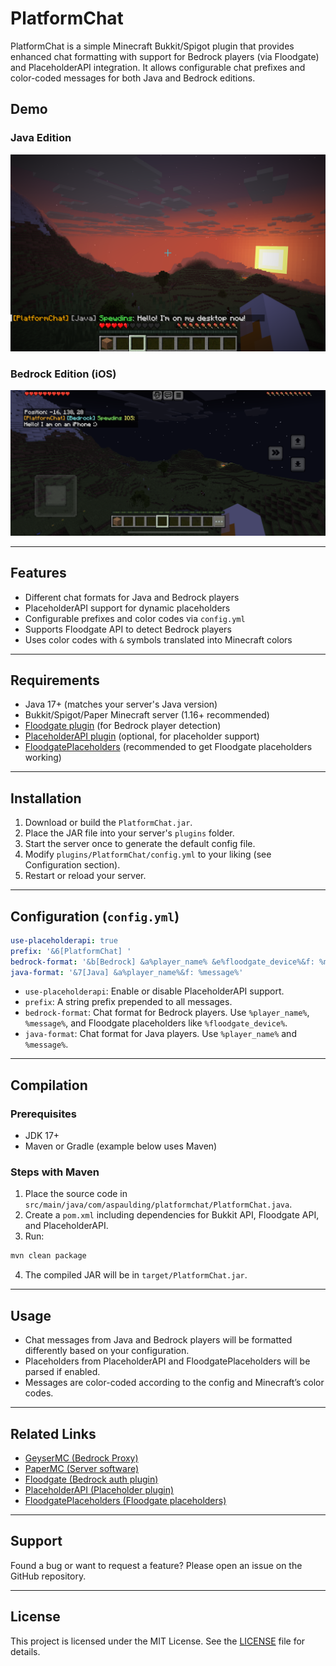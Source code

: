 # PlatformChat

PlatformChat is a simple Minecraft Bukkit/Spigot plugin that provides enhanced chat formatting with support for Bedrock players (via Floodgate) and PlaceholderAPI integration. It allows configurable chat prefixes and color-coded messages for both Java and Bedrock editions.

## Demo

### Java Edition
![Demo on Java Edition](Demo_Java.PNG)

### Bedrock Edition (iOS)
![Demo on iOS Bedrock Edition](Demo_iOS.PNG)

---

## Features

- Different chat formats for Java and Bedrock players
- PlaceholderAPI support for dynamic placeholders
- Configurable prefixes and color codes via `config.yml`
- Supports Floodgate API to detect Bedrock players
- Uses color codes with `&` symbols translated into Minecraft colors

---

## Requirements

- Java 17+ (matches your server's Java version)
- Bukkit/Spigot/Paper Minecraft server (1.16+ recommended)
- [Floodgate plugin](https://github.com/GeyserMC/Floodgate) (for Bedrock player detection)
- [PlaceholderAPI plugin](https://github.com/PlaceholderAPI/PlaceholderAPI) (optional, for placeholder support)
- [FloodgatePlaceholders](https://github.com/rtm516/FloodgatePlaceholders) (recommended to get Floodgate placeholders working)

---

## Installation

1. Download or build the `PlatformChat.jar`.
2. Place the JAR file into your server's `plugins` folder.
3. Start the server once to generate the default config file.
4. Modify `plugins/PlatformChat/config.yml` to your liking (see Configuration section).
5. Restart or reload your server.

---

## Configuration (`config.yml`)

```yaml
use-placeholderapi: true
prefix: '&6[PlatformChat] '
bedrock-format: '&b[Bedrock] &a%player_name% &e%floodgate_device%&f: %message%'
java-format: '&7[Java] &a%player_name%&f: %message%'
````

* `use-placeholderapi`: Enable or disable PlaceholderAPI support.
* `prefix`: A string prefix prepended to all messages.
* `bedrock-format`: Chat format for Bedrock players. Use `%player_name%`, `%message%`, and Floodgate placeholders like `%floodgate_device%`.
* `java-format`: Chat format for Java players. Use `%player_name%` and `%message%`.

---

## Compilation

### Prerequisites

* JDK 17+
* Maven or Gradle (example below uses Maven)

### Steps with Maven

1. Place the source code in `src/main/java/com/aspaulding/platformchat/PlatformChat.java`.
2. Create a `pom.xml` including dependencies for Bukkit API, Floodgate API, and PlaceholderAPI.
3. Run:

```bash
mvn clean package
```

4. The compiled JAR will be in `target/PlatformChat.jar`.

---

## Usage

* Chat messages from Java and Bedrock players will be formatted differently based on your configuration.
* Placeholders from PlaceholderAPI and FloodgatePlaceholders will be parsed if enabled.
* Messages are color-coded according to the config and Minecraft’s color codes.

---

## Related Links

* [GeyserMC (Bedrock Proxy)](https://geysermc.org/)
* [PaperMC (Server software)](https://papermc.io/)
* [Floodgate (Bedrock auth plugin)](https://github.com/GeyserMC/Floodgate)
* [PlaceholderAPI (Placeholder plugin)](https://github.com/PlaceholderAPI/PlaceholderAPI)
* [FloodgatePlaceholders (Floodgate placeholders)](https://github.com/rtm516/FloodgatePlaceholders)

---

## Support

Found a bug or want to request a feature? Please open an issue on the GitHub repository.

---

## License

This project is licensed under the MIT License. See the [LICENSE](LICENSE) file for details.

